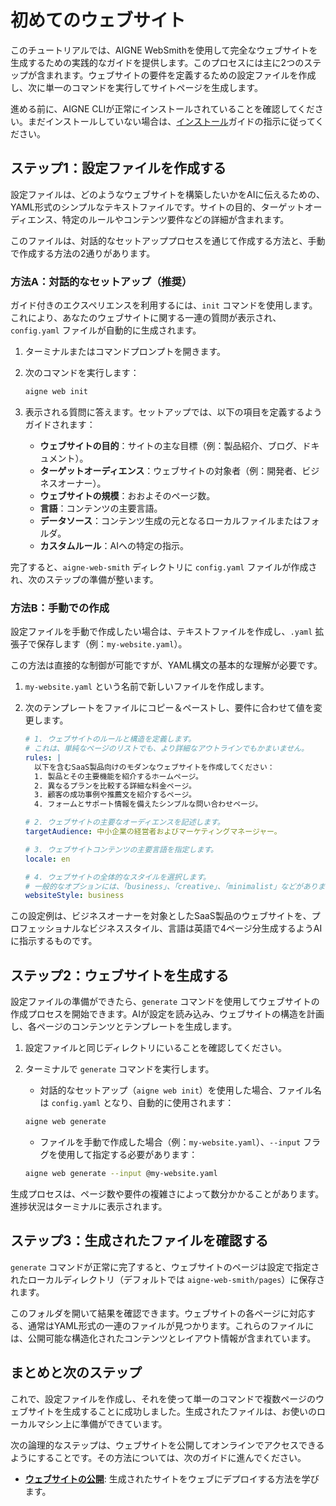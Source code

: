 # 初めてのウェブサイト

このチュートリアルでは、AIGNE WebSmithを使用して完全なウェブサイトを生成するための実践的なガイドを提供します。このプロセスには主に2つのステップが含まれます。ウェブサイトの要件を定義するための設定ファイルを作成し、次に単一のコマンドを実行してサイトページを生成します。

進める前に、AIGNE CLIが正常にインストールされていることを確認してください。まだインストールしていない場合は、[インストール](./getting-started-installation.md)ガイドの指示に従ってください。

## ステップ1：設定ファイルを作成する

設定ファイルは、どのようなウェブサイトを構築したいかをAIに伝えるための、YAML形式のシンプルなテキストファイルです。サイトの目的、ターゲットオーディエンス、特定のルールやコンテンツ要件などの詳細が含まれます。

このファイルは、対話的なセットアッププロセスを通じて作成する方法と、手動で作成する方法の2通りがあります。

### 方法A：対話的なセットアップ（推奨）

ガイド付きのエクスペリエンスを利用するには、`init` コマンドを使用します。これにより、あなたのウェブサイトに関する一連の質問が表示され、`config.yaml` ファイルが自動的に生成されます。

1.  ターミナルまたはコマンドプロンプトを開きます。
2.  次のコマンドを実行します：

    ```bash
    aigne web init
    ```

3.  表示される質問に答えます。セットアップでは、以下の項目を定義するようガイドされます：
    *   **ウェブサイトの目的**：サイトの主な目標（例：製品紹介、ブログ、ドキュメント）。
    *   **ターゲットオーディエンス**：ウェブサイトの対象者（例：開発者、ビジネスオーナー）。
    *   **ウェブサイトの規模**：おおよそのページ数。
    *   **言語**：コンテンツの主要言語。
    *   **データソース**：コンテンツ生成の元となるローカルファイルまたはフォルダ。
    *   **カスタムルール**：AIへの特定の指示。

完了すると、`aigne-web-smith` ディレクトリに `config.yaml` ファイルが作成され、次のステップの準備が整います。

### 方法B：手動での作成

設定ファイルを手動で作成したい場合は、テキストファイルを作成し、`.yaml` 拡張子で保存します（例：`my-website.yaml`）。

この方法は直接的な制御が可能ですが、YAML構文の基本的な理解が必要です。

1.  `my-website.yaml` という名前で新しいファイルを作成します。
2.  次のテンプレートをファイルにコピー＆ペーストし、要件に合わせて値を変更します。

    ```yaml title="my-website.yaml"
    # 1. ウェブサイトのルールと構造を定義します。
    # これは、単純なページのリストでも、より詳細なアウトラインでもかまいません。
    rules: |
      以下を含むSaaS製品向けのモダンなウェブサイトを作成してください：
      1. 製品とその主要機能を紹介するホームページ。
      2. 異なるプランを比較する詳細な料金ページ。
      3. 顧客の成功事例や推薦文を紹介するページ。
      4. フォームとサポート情報を備えたシンプルな問い合わせページ。

    # 2. ウェブサイトの主要なオーディエンスを記述します。
    targetAudience: 中小企業の経営者およびマーケティングマネージャー。

    # 3. ウェブサイトコンテンツの主要言語を指定します。
    locale: en

    # 4. ウェブサイトの全体的なスタイルを選択します。
    # 一般的なオプションには、「business」、「creative」、「minimalist」などがあります。
    websiteStyle: business
    ```

この設定例は、ビジネスオーナーを対象としたSaaS製品のウェブサイトを、プロフェッショナルなビジネススタイル、言語は英語で4ページ分生成するようAIに指示するものです。

## ステップ2：ウェブサイトを生成する

設定ファイルの準備ができたら、`generate` コマンドを使用してウェブサイトの作成プロセスを開始できます。AIが設定を読み込み、ウェブサイトの構造を計画し、各ページのコンテンツとテンプレートを生成します。

1.  設定ファイルと同じディレクトリにいることを確認してください。
2.  ターミナルで `generate` コマンドを実行します。

    *   対話的なセットアップ（`aigne web init`）を使用した場合、ファイル名は `config.yaml` となり、自動的に使用されます：

      ```bash
      aigne web generate
      ```

    *   ファイルを手動で作成した場合（例：`my-website.yaml`）、`--input` フラグを使用して指定する必要があります：

      ```bash
      aigne web generate --input @my-website.yaml
      ```

生成プロセスは、ページ数や要件の複雑さによって数分かかることがあります。進捗状況はターミナルに表示されます。

## ステップ3：生成されたファイルを確認する

`generate` コマンドが正常に完了すると、ウェブサイトのページは設定で指定されたローカルディレクトリ（デフォルトでは `aigne-web-smith/pages`）に保存されます。

このフォルダを開いて結果を確認できます。ウェブサイトの各ページに対応する、通常はYAML形式の一連のファイルが見つかります。これらのファイルには、公開可能な構造化されたコンテンツとレイアウト情報が含まれています。

## まとめと次のステップ

これで、設定ファイルを作成し、それを使って単一のコマンドで複数ページのウェブサイトを生成することに成功しました。生成されたファイルは、お使いのローカルマシン上に準備ができています。

次の論理的なステップは、ウェブサイトを公開してオンラインでアクセスできるようにすることです。その方法については、次のガイドに進んでください。

- **[ウェブサイトの公開](./core-tasks-publishing-your-website.md)**: 生成されたサイトをウェブにデプロイする方法を学びます。